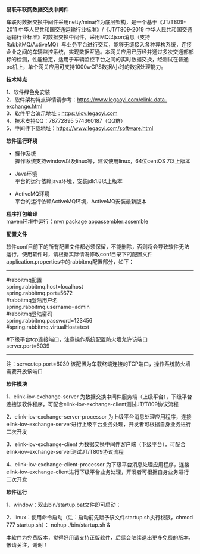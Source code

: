 **易联车联网数据交换中间件** 

车联网数据交换中间件采用netty/mina作为底层架构，是一个基于《JT/T809-2011 中华人民共和国交通运输行业标准》/《JT/T809-2019 中华人民共和国交通运输行业标准》的数据交换中间件，采用MQ以json消息（支持RabbitMQ/ActiveMQ）与业务平台进行交互，能够无缝接入各种异构系统，连接企业之间的车辆监控系统，实现数据互通。本网关应用已历经并通过多次交通部部标的检测，性能稳定，适用于车辆监控平台之间的实时数据交换，经测试在普通pc机上，单个网关应用可支持1000wGPS数据/小时的数据处理能力。

**技术特点** 

1、软件绿色免安装      
2、软件架构特点详情请参考：https://www.legaoyi.com/elink-data-exchange.html          
3、软件平台演示地址：https://iov.legaoyi.com        
4、技术支持QQ：78772895 574360187（QQ群）    
5、中间件下载地址：https://www.legaoyi.com/software.html  

**软件运行环境** 

- 操作系统     
操作系统支持window以及linux等，建议使用linux，64位centOS 7以上版本     

- Java环境     
平台的运行依赖java环境，安装jdk1.8以上版本     

- ActiveMQ环境     
平台的运行依赖ActiveMQ环境，ActiveMQ安装最新版本    


**程序打包编译**     
maven环境中运行：mvn package appassembler:assemble    

**配置文件** 

软件conf目前下的所有配置文件都必须保留，不能删除，否则将会导致软件无法运行。使用软件时，请根据实际情况修改conf目录下的配置文件application.properties中的rabbitmq配置部分，如下：

************************************************************     
     
#rabbitmq配置    
spring.rabbitmq.host=localhost    
spring.rabbitmq.port=5672    
#rabbitmq登陆用户名    
spring.rabbitmq.username=admin    
#rabbitmq登陆密码    
spring.rabbitmq.password=123456    
#spring.rabbitmq.virtualHost=test    
    
#下级平台tcp连接端口，注意操作系统配置防火墙允许该端口    
server.port=6039     
     
*************************************************************    

注：server.tcp.port=6039 该配置为车载终端连接的TCP端口，操作系统防火墙需要开放该端口     

**软件模块** 

1、elink-iov-exchange-server 为数据交换中间件服务端（上级平台），下级平台连接该软件程序，可配合elink-iov-exchange-client测试JT/T809协议流程     

2、elink-iov-exchange-server-processor  为上级平台消息处理应用程序，连接elink-iov-exchange-server进行上级平台业务处理，开发者可根据自身业务进行二次开发 

3、elink-iov-exchange-client 为数据交换中间件客户端（下级平台），可配合elink-iov-exchange-server测试JT/T809协议流程     

4、elink-iov-exchange-client-processor  为下级平台消息处理应用程序，连接elink-iov-exchange-client进行下级平台业务处理，开发者可根据自身业务进行二次开发 

**软件运行** 

1、window：双击bin/startup.bat文件即可启动；

2、linux：使用命令启动（注：启动前先赋予该文件startup.sh执行权限，chmod 777 startup.sh）： nohup ./bin/startup.sh & 


本软件为免费版本，觉得好用请支持正版软件，后续会陆续退出更多免费的版本，敬请关注，谢谢！    

